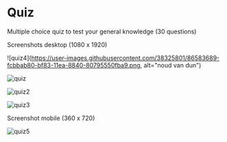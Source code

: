 # Quiz

Multiple choice quiz to test your general knowledge (30 questions)

Screenshots desktop (1080 x 1920)<br> 

![quiz4](https://user-images.githubusercontent.com/38325801/86583689-fcbbab80-bf83-11ea-8840-80795550fba9.png, alt="noud van dun")

![quiz](https://user-images.githubusercontent.com/38325801/86583809-25dc3c00-bf84-11ea-92ae-e9033fb5ae40.png)

![quiz2](https://user-images.githubusercontent.com/38325801/86583962-7489d600-bf84-11ea-80e1-a8d3cac45473.png)

![quiz3](https://user-images.githubusercontent.com/38325801/86584041-98e5b280-bf84-11ea-8176-d76f3589b4ff.png)

Screenshot mobile (360 x 720)<br>

![quiz5](https://user-images.githubusercontent.com/38325801/86585373-ae5bdc00-bf86-11ea-8ddb-e2b75ab1aded.png)
